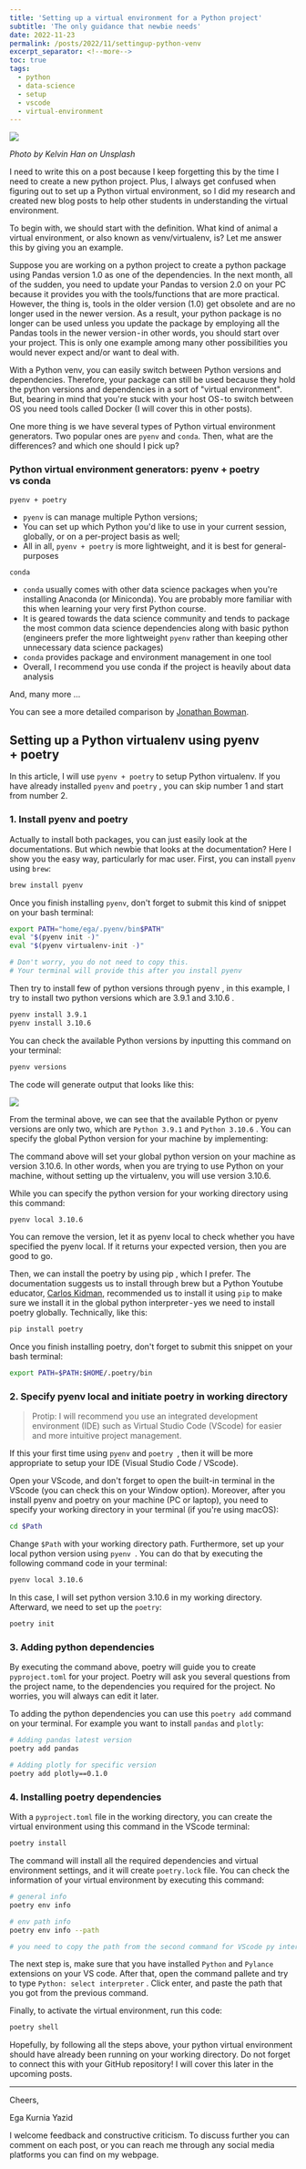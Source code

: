 ```yaml
---
title: 'Setting up a virtual environment for a Python project'
subtitle: 'The only guidance that newbie needs'
date: 2022-11-23
permalink: /posts/2022/11/settingup-python-venv
excerpt_separator: <!--more-->
toc: true
tags:
  - python
  - data-science
  - setup
  - vscode
  - virtual-environment
---
```

![](https://cdn-images-1.medium.com/max/1600/0*CHeZLTREb9TytmZu)

*Photo by Kelvin Han on Unsplash*

I need to write this on a post because I keep forgetting this by the time I need to create a new python project. Plus, I always get confused when figuring out to set up a Python virtual environment, so I did my research and created new blog posts to help other students in understanding the virtual environment.

<!--more-->

To begin with, we should start with the definition. What kind of animal a virtual environment, or also known as venv/virtualenv, is? Let me answer this by giving you an example.

Suppose you are working on a python project to create a python package using Pandas version 1.0 as one of the dependencies. In the next month, all of the sudden, you need to update your Pandas to version 2.0 on your PC because it provides you with the tools/functions that are more practical. However, the thing is, tools in the older version (1.0) get obsolete and are no longer used in the newer version. As a result, your python package is no longer can be used unless you update the package by employing all the Pandas tools in the newer version - in other words, you should start over your project. This is only one example among many other possibilities you would never expect and/or want to deal with.

With a Python venv, you can easily switch between Python versions and dependencies. Therefore, your package can still be used because they hold the python versions and dependencies in a sort of "virtual environment". But, bearing in mind that you're stuck with your host OS - to switch between OS you need tools called Docker (I will cover this in other posts).

One more thing is we have several types of Python virtual environment generators. Two popular ones are `pyenv` and `conda`. Then, what are the differences? and which one should I pick up?

### Python virtual environment generators: pyenv + poetry vs conda

`pyenv + poetry`
- `pyenv` is can manage multiple Python versions;
- You can set up which Python you'd like to use in your current session, globally, or on a per-project basis as well;
- All in all, `pyenv + poetry` is more lightweight, and it is best for general-purposes

`conda`
- `conda` usually comes with other data science packages when you're installing Anaconda (or Miniconda). You are probably more familiar with this when learning your very first Python course.
- It is geared towards the data science community and tends to package the most common data science dependencies along with basic python (engineers prefer the more lightweight `pyenv` rather than keeping other unnecessary data science packages)
- `conda` provides package and environment management in one tool
- Overall, I recommend you use conda if the project is heavily about data analysis

And, many more …

You can see a more detailed comparison by [Jonathan Bowman](https://dev.to/bowmanjd/python-tools-for-managing-virtual-environments-3bko).

## Setting up a Python virtualenv using pyenv + poetry

In this article, I will use `pyenv + poetry` to setup Python virtualenv. If you have already installed `pyenv` and `poetry` , you can skip number 1 and start from number 2.

### 1. Install pyenv and poetry
Actually to install both packages, you can just easily look at the documentations. But which newbie that looks at the documentation? Here I show you the easy way, particularly for mac user.
First, you can install `pyenv` using `brew`:

```bash
brew install pyenv
```

Once you finish installing `pyenv`, don't forget to submit this kind of snippet on your bash terminal:

```bash
export PATH="home/ega/.pyenv/bin$PATH"
eval "$(pyenv init -)"
eval "$(pyenv virtualenv-init -)"

# Don't worry, you do not need to copy this.
# Your terminal will provide this after you install pyenv
```

Then try to install few of python versions through pyenv , in this example, I try to install two python versions which are 3.9.1 and 3.10.6 .

```bash
pyenv install 3.9.1
pyenv install 3.10.6
```

You can check the available Python versions by inputting this command on your terminal:

```bash
pyenv versions
```
The code will generate output that looks like this:

![](https://github.com/kurniayazid/kurniayazid.github.io/blob/master/images/posts/image.png?raw=true)

From the terminal above, we can see that the available Python or pyenv versions are only two, which are `Python 3.9.1` and `Python 3.10.6` . You can specify the global Python version for your machine by implementing:

The command above will set your global python version on your machine as version 3.10.6. In other words, when you are trying to use Python on your machine, without setting up the virtualenv, you will use version 3.10.6.

While you can specify the python version for your working directory using this command:

```bash
pyenv local 3.10.6
```

You can remove the version, let it as pyenv local to check whether you have specified the pyenv local. If it returns your expected version, then you are good to go.

Then, we can install the poetry by using pip , which I prefer. The documentation suggests us to install through brew but a Python Youtube educator, [Carlos Kidman](https://www.youtube.com/watch?v=547Jr26duHQ&list=PLMs2vUk844WJGj4H-7vemH4nSWrd42b_6&index=4&ab_channel=QAatthePoint%7CCarlosKidman), recommended us to install it using `pip` to make sure we install it in the global python interpreter - yes we need to install poetry globally. Technically, like this:

```bash
pip install poetry
```

Once you finish installing poetry, don't forget to submit this snippet on your bash terminal:

```bash
export PATH=$PATH:$HOME/.poetry/bin
```

### 2. Specify pyenv local and initiate poetry in working directory

> Protip: I will recommend you use an integrated development environment (IDE) such as Virtual Studio Code (VScode) for easier and more intuitive project management.

If this your first time using `pyenv` and `poetry `, then it will be more appropriate to setup your IDE (Visual Studio Code / VScode).

Open your VScode, and don't forget to open the built-in terminal in the VScode (you can check this on your Window option). Moreover, after you install pyenv and poetry on your machine (PC or laptop), you need to specify your working directory in your terminal (if you're using macOS):

```bash
cd $Path
```

Change `$Path` with your working directory path. Furthermore, set up your local python version using `pyenv `. You can do that by executing the following command code in your terminal:

```bash
pyenv local 3.10.6
```

In this case, I will set python version 3.10.6 in my working directory. Afterward, we need to set up the `poetry`:

```bash
poetry init
```

### 3. Adding python dependencies

By executing the command above, poetry will guide you to create `pyproject.toml` for your project. Poetry will ask you several questions from the project name, to the dependencies you required for the project. No worries, you will always can edit it later.

To adding the python dependencies you can use this `poetry add` command on your terminal. For example you want to install `pandas` and `plotly`:

```bash
# Adding pandas latest version
poetry add pandas

# Adding plotly for specific version
poetry add plotly==0.1.0
```

### 4. Installing poetry dependencies

With a `pyproject.toml` file in the working directory, you can create the virtual environment using this command in the VScode terminal:

```bash
poetry install
```

The command will install all the required dependencies and virtual environment settings, and it will create `poetry.lock` file. You can check the information of your virtual environment by executing this command:

```bash
# general info
poetry env info

# env path info
poetry env info --path 

# you need to copy the path from the second command for VScode py interpreter
```

The next step is, make sure that you have installed `Python` and `Pylance` extensions on your VS code. After that, open the command pallete and try to type `Python: select interpreter` . Click enter, and paste the path that you got from the previous command.

Finally, to activate the virtual environment, run this code:

```bash
poetry shell
```

Hopefully, by following all the steps above, your python virtual environment should have already been running on your working directory. Do not forget to connect this with your GitHub repository! I will cover this later in the upcoming posts.


---

Cheers,

Ega Kurnia Yazid

I welcome feedback and constructive criticism. To discuss further you can comment on each post, or you can reach me through any social media platforms you can find on my webpage.